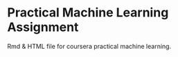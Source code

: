 Practical Machine Learning Assignment
=====================================

Rmd & HTML file for coursera practical machine learning.